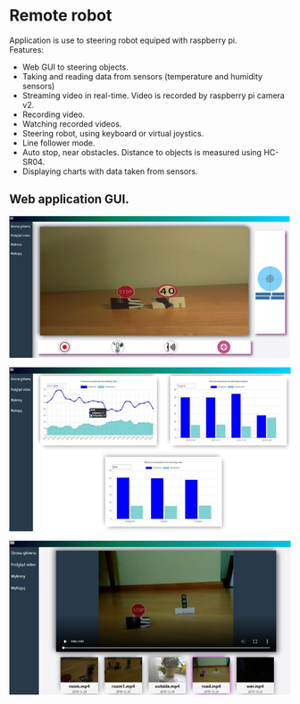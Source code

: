 # Remote robot
Application is use to steering robot equiped with raspberry pi.  
Features:
* Web GUI to steering objects.
* Taking and reading data from sensors (temperature and humidity sensors)
* Streaming video in real-time. Video is recorded by raspberry pi camera v2.
* Recording video.
* Watching recorded videos.
* Steering robot, using keyboard or virtual joystics.
* Line follower mode.
* Auto stop, near obstacles. Distance to objects is measured using HC-SR04.
* Displaying charts with data taken from sensors.  
  
  
## Web application GUI.
 
  ![Main page](/images/main_application_page.jpg)
   </br>
   
  ![Main page](/images/temperatures_charts.jpg)
  </br>
  
  ![Main page](/images/Video_play.jpg)
  

  
  
  
